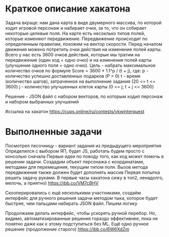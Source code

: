 # Краткое описание хакатона
Задача вкраце: нам дана карта в виде двумерного массива, по которой ходит игровой персонаж и набирает очки, за то, что он собирает некоторые целевые поля.
На карте есть несоклько типов полей, которые изменяют передвижение.
Передвижение происходит по определенным правилам, похожим на вектор скорости.
Перед началом движения можено потретить очки действия на изменение полей карты.
Всего у нас есть 3600 очков действия, которые мы тратим на передвижение (один ход = одно очко) и на изменения полей карты (улучшение одного поля = одно очко).
Цель - набрать максимальное количество очков по формуле
Score = 3600 * 1.1^p / (t + j), где:
p - количество успешно доставленных подарков (P > 0)
t - время (количество шагов), затраченное на выполнение задания (20 <= t <= 3600)
j - количество улучшенных клеток карты (0 <= j;  t + j <= 3600)

Решение - JSON файл с набором векторов, по которым ходил персонаж и набором выбранных улучшений

#ссылка на хакатон
https://cups.online/ru/contests/vkwinterquest

# Выполненные задачи
Посмотрел песочницу - вариант задания из предыдущего мероприятия
Определился с выбором ЯП, будет JS, работать будем просто с консолью сначала
Первые идеи по поводу того, как код может помочь в решении задачи. Создадим объект персонажа с координатами, методами для перемещения, текущим типом поля. Вызов метода
передвижения также должен будет дополнять массив
Первая попытка решить задачу руками. В первые часы хакатона сижу в топ2, ненадолго, мелочь, а приятно) https://ibb.co/VM7cBHV

Скооперировались с ещё несколькими участниками, создаём интерфейс для ручного решения задачи методом тыка, которое будет быстрее, чем пальцами набирать JSON файл.
Пишем логику

Продолжаем делать интерфейс, чтобы ускорять ручной перебор. Но, видимо, автоматизированные решения гораздо эффективнее, пока не понятно даже как к этому подступиться без ML. 
Ещё одно ручное решение (продолжение старого) https://ibb.co/6W6XdZm

